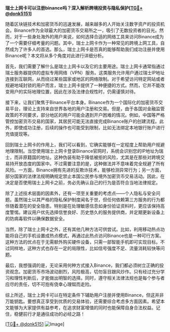 **瑞士上网卡可以注册binance吗？深入解析跨境投资与隐私保护[[TG💪+ @donk5151](https://t.me/s/donk5151)]**

随着区块链技术和加密货币的迅速发展，越来越多的人开始关注数字资产的投资机会。Binance作为全球最大的加密货币交易所之一，吸引了无数投资者的目光。然而，对于一些身处海外的用户来说，如何选择合适的网络工具来访问Binance成为了一个需要仔细考量的问题。其中，瑞士上网卡作为一种常见的跨境上网工具，自然成为了许多人的首选。那么，瑞士上网卡是否真的能够帮助我们成功注册并使用Binance呢？本文将从多个角度对此进行详细分析。

首先，我们需要了解什么是瑞士上网卡以及它的主要用途。瑞士上网卡通常指通过瑞士服务器提供的虚拟专用网络（VPN）服务。这类服务允许用户通过瑞士IP地址连接到互联网，从而绕过某些国家或地区的网络限制。对于希望访问特定网站或者规避地域封锁的用户而言，瑞士上网卡提供了一种便捷的方式。然而，它并不能改变用户的实际地理位置，因此在涉及法律合规性时，仍需谨慎对待。

接下来，让我们聚焦于Binance平台本身。Binance作为一个国际化的加密货币交易平台，理论上支持来自世界各地的用户注册和交易。但是，由于各国对金融监管政策的不同要求，部分地区的用户可能会遇到开户困难的情况。例如，中国等严格管控加密货币交易的国家，其居民可能无法直接完成Binance账户的创建流程。此外，即使成功注册，后续的操作也可能受到限制，比如无法绑定本地银行账户进行充值提现等。

回到瑞士上网卡的作用上，我们可以看到，它确实能够在一定程度上帮助用户规避地理限制。当您使用瑞士上网卡登录Binance官网时，系统会识别您的IP地址为瑞士，而非原籍国的地址。这种伪装有助于降低被拒的风险，尤其是在那些对跨境交易持开放态度的国家中。不过需要注意的是，这种做法并不意味着完全规避了所有风险。一方面，Binance拥有先进的反欺诈技术，能够检测异常行为；另一方面，部分国家的法律法规明确规定禁止本国公民参与境外加密货币交易活动。因此，在决定是否使用瑞士上网卡之前，务必先确认自己的行为是否符合当地法律规定。

除了上述技术层面的因素外，还有一项至关重要的考虑点——个人隐私与安全问题。虽然瑞士以其严格的隐私保护制度闻名于世，但任何依赖第三方服务的行为都伴随着潜在的安全隐患。特别是在处理敏感信息如身份验证资料时，更应该保持高度警惕。建议用户优先选择信誉良好、历史悠久的服务提供商，并定期更新设备上的防病毒软件以确保数据安全。

当然，除了瑞士上网卡之外，还有其他几种方法可供尝试。比如，利用移动热点功能将自己的手机设置成热点模式，再通过此热点访问Binance也是一种可行方案。这种方法的优点在于无需额外购买硬件设备，只需一部智能手机即可实现目标。不过同样地，这种方式也存在一定的局限性，比如信号强度不足、流量消耗较快等问题。

最后，我想强调的是，无论采用何种方式接入Binance，我们都必须树立正确的投资观念。加密货币市场波动剧烈，风险极高，切勿盲目跟风炒作。只有经过充分学习和理性判断后，才能做出明智的选择。同时，遵守相关法律法规也是每个参与者应尽的责任，切不可抱有侥幸心理铤而走险。

综上所述，瑞士上网卡可以在特定条件下辅助用户注册并使用Binance，但这并非万能钥匙。要想真正享受到优质的交易体验，还需要综合考虑多方面因素。希望本文能够为大家提供有益参考，在追求财富增值的同时也能保障自身合法权益。记住，稳健前行才是通往成功的必经之路！

[[TG💪+ @donk5151](https://t.me/s/donk5151) ![Image](https://i.postimg.cc/rwNCRYN7/Snipaste-2025-04-30-17-27-05.png)]
